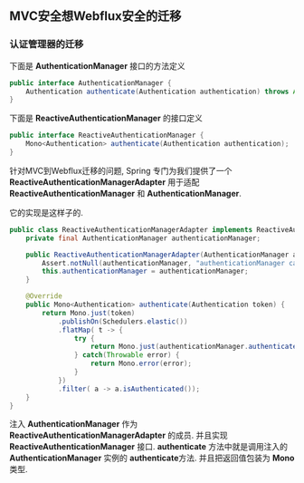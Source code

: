 ## MVC安全想Webflux安全的迁移

### 认证管理器的迁移

下面是 **AuthenticationManager** 接口的方法定义

```java
public interface AuthenticationManager {
	Authentication authenticate(Authentication authentication) throws AuthenticationException;
}
```

下面是 **ReactiveAuthenticationManager** 的接口定义

```java
public interface ReactiveAuthenticationManager {
	Mono<Authentication> authenticate(Authentication authentication);
}
```

针对MVC到Webflux迁移的问题, Spring 专门为我们提供了一个 **ReactiveAuthenticationManagerAdapter** 用于适配 **ReactiveAuthenticationManager** 和 **AuthenticationManager**.

它的实现是这样子的. 

```java
public class ReactiveAuthenticationManagerAdapter implements ReactiveAuthenticationManager {
	private final AuthenticationManager authenticationManager;

	public ReactiveAuthenticationManagerAdapter(AuthenticationManager authenticationManager) {
		Assert.notNull(authenticationManager, "authenticationManager cannot be null");
		this.authenticationManager = authenticationManager;
	}

	@Override
	public Mono<Authentication> authenticate(Authentication token) {
		return Mono.just(token)
			.publishOn(Schedulers.elastic())
			.flatMap( t -> {
				try {
					return Mono.just(authenticationManager.authenticate(t));
				} catch(Throwable error) {
					return Mono.error(error);
				}
			})
			.filter( a -> a.isAuthenticated());
	}
}
```

注入 **AuthenticationManager** 作为 **ReactiveAuthenticationManagerAdapter** 的成员. 并且实现 **ReactiveAuthenticationManager** 接口.
**authenticate** 方法中就是调用注入的 **AuthenticationManager** 实例的 **authenticate**方法. 并且把返回值包装为 **Mono<Authentication>** 类型.